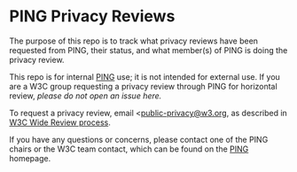 PING Privacy Reviews
===

The purpose of this repo is to track what privacy reviews have been requested
from PING, their status, and what member(s) of PING is doing the privacy
review.

This repo is for internal [PING](https://www.w3.org/Privacy/IG/) use; it is
not intended for external use.  If you are a W3C group requesting a privacy
review through PING for horizontal review, *please do not open an issue here.*

To request a privacy review, email <<public-privacy@w3.org>, as described in
[W3C Wide Review process](https://w3c.github.io/documentreview/#how_to_get_horizontal_review).

If you have any questions or concerns, please contact one of the PING
chairs or the W3C team contact, which can be found on the
[PING](https://www.w3.org/Privacy/IG/) homepage.
